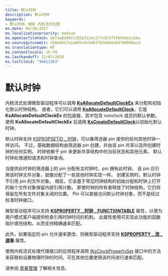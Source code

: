 ```yaml
---
title: 默认时钟
description: 默认时钟
keywords:
- 默认时钟，WDK 内核流式处理
ms.date: 04/20/2017
ms.localizationpriority: medium
ms.openlocfilehash: bb7ae8d46fc282bf22ec277c973f5f6936e1cbba
ms.sourcegitcommit: 418e6617e2a695c9cb4b37b5b60e264760858acd
ms.translationtype: MT
ms.contentlocale: zh-CN
ms.lasthandoff: 12/07/2020
ms.locfileid: "96811363"
---
```

# <a name="default-clocks"></a>默认时钟





内核流式处理微型驱动程序可以调用 [**KsAllocateDefaultClockEx**](/windows-hardware/drivers/ddi/ks/nf-ks-ksallocatedefaultclockex) 来分配和初始化默认时钟结构。 或者，它们可以调用 [**KsAllocateDefaultClock**](/windows-hardware/drivers/ddi/ks/nf-ks-ksallocatedefaultclock)，它是 **KsAllocateDefaultClockEx** 的包装器，其中包含 nonclock 成员的默认参数。 使用 **KsAllocateDefaultClockEx** 后调用 [**KsCreateDefaultClock**](/windows-hardware/drivers/ddi/ks/nf-ks-kscreatedefaultclock)以初始化默认时钟。

默认时钟支持 [KSPROPSETID \_ 时钟](./kspropsetid-clock.md)，可以像筛选器 pin 提供的任何其他时钟一样访问。 不过，基础数据结构由筛选器 pin 创建，并由该 pin 共享以及所创建时钟的任何实例。 时钟依赖于 pin 来更新共享结构中的当前状态和其他元素。 默认时钟处理通知请求和时钟查询。

当提供此时钟的筛选器上的 pin 分配有主时钟时，pin 拥有此时钟。 该 pin 应引用该时钟文件对象，就像分配了一些其他时钟实现一样。 创建实例时，默认时钟不引用 pin 的文件对象。 相反，它会基于常见时钟结构的初始分配和时钟上打开的每个文件对象保留内部引用计数。 即使时钟的所有者释放了时钟结构，它仍将保留在所有文件对象关闭的位置。 Pin 可以直接访问默认时钟对象，而不是经过标准时钟接口。

微型驱动程序可以支持 [**KSPROPERTY \_ 时钟 \_ FUNCTIONTABLE**](./ksproperty-clock-functiontable.md) 属性，以便为用户模式客户端提供检查引用时钟时间的机制。 此属性使用可实现此功能的函数指针填充结构，从而支持精确速率匹配。

此外，如果指定的 pin 允许速率更改，则微型驱动程序支持 [**KSPROPERTY \_ 流 \_ 速率**](./ksproperty-stream-rate.md) 属性。

使用内核流式处理代理接口的应用程序调用 [IKsClockPropertySet](/windows-hardware/drivers/ddi/ksproxy/nn-ksproxy-iksclockpropertyset) 接口中的方法来获取和设置物理时钟的时间，可在其他位置使用该时间进行速率匹配。

请参阅 [质量管理](quality-management.md) 了解相关信息。

 

